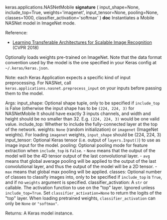 keras.applications.NASNetMobile
__signature__
(
  input_shape=None,
  include_top=True,
  weights='imagenet',
  input_tensor=None,
  pooling=None,
  classes=1000,
  classifier_activation='softmax'
)
__doc__
Instantiates a Mobile NASNet model in ImageNet mode.

Reference:
- [Learning Transferable Architectures for Scalable Image Recognition](
    https://arxiv.org/abs/1707.07012) (CVPR 2018)

Optionally loads weights pre-trained on ImageNet.
Note that the data format convention used by the model is
the one specified in your Keras config at `~/.keras/keras.json`.

Note: each Keras Application expects a specific kind of input preprocessing.
For NASNet, call `keras.applications.nasnet.preprocess_input` on your
inputs before passing them to the model.

Args:
    input_shape: Optional shape tuple, only to be specified
        if `include_top` is False (otherwise the input shape
        has to be `(224, 224, 3)` for NASNetMobile
        It should have exactly 3 inputs channels,
        and width and height should be no smaller than 32.
        E.g. `(224, 224, 3)` would be one valid value.
    include_top: Whether to include the fully-connected
        layer at the top of the network.
    weights: `None` (random initialization) or
        `imagenet` (ImageNet weights). For loading `imagenet` weights,
        `input_shape` should be (224, 224, 3)
    input_tensor: Optional Keras tensor (i.e. output of
        `layers.Input()`)
        to use as image input for the model.
    pooling: Optional pooling mode for feature extraction
        when `include_top` is `False`.
        - `None` means that the output of the model
            will be the 4D tensor output of the
            last convolutional layer.
        - `avg` means that global average pooling
            will be applied to the output of the
            last convolutional layer, and thus
            the output of the model will be a
            2D tensor.
        - `max` means that global max pooling will
            be applied.
    classes: Optional number of classes to classify images
        into, only to be specified if `include_top` is `True`, and
        if no `weights` argument is specified.
    classifier_activation: A `str` or callable. The activation function to
        use on the "top" layer. Ignored unless `include_top=True`. Set
        `classifier_activation=None` to return the logits of the "top"
        layer.  When loading pretrained weights, `classifier_activation` can
        only be `None` or `"softmax"`.

Returns:
    A Keras model instance.
